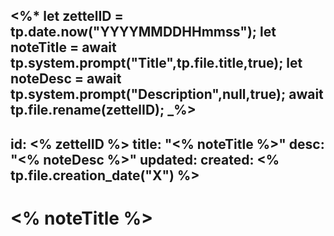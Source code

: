 <%*
	let zettelID = tp.date.now("YYYYMMDDHHmmss");
	let noteTitle = await tp.system.prompt("Title",tp.file.title,true);
	let noteDesc = await tp.system.prompt("Description",null,true);
	await tp.file.rename(zettelID);
_%>
---
id: <% zettelID %>
title: "<% noteTitle %>"
desc: "<% noteDesc %>"
updated: 
created: <% tp.file.creation_date("X") %>
---

# <% noteTitle %>

